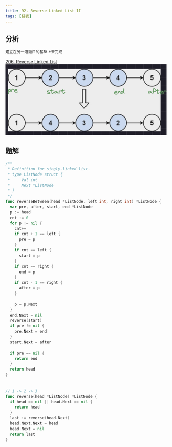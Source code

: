 ```yaml
---
title: 92. Reverse Linked List II
tags: [链表]
---
```


## 分析
```
建立在另一道题目的基础上来完成
```
[206. Reverse Linked List](./206.%20Reverse%20Linked%20List.md)
![Pasted image 20220421230449.png](./attachments/Pasted%20image%2020220421230449.png)
## 题解

```go
/**
 * Definition for singly-linked list.
 * type ListNode struct {
 *     Val int
 *     Next *ListNode
 * }
 */
func reverseBetween(head *ListNode, left int, right int) *ListNode {
  var pre, after, start, end *ListNode
  p := head
  cnt := 0
  for p != nil {
    cnt++
    if cnt + 1 == left {
      pre = p
    }
    if cnt == left {
      start = p
    }
    if cnt == right {
      end = p
    }
    if cnt - 1 == right {
      after = p
    }

    p = p.Next
  }
  end.Next = nil
  reverse(start)
  if pre != nil {
    pre.Next = end
  }
  start.Next = after

  if pre == nil {
    return end
  }
  return head
}


// 1 -> 2 -> 3
func reverse(head *ListNode) *ListNode {
  if head == nil || head.Next == nil {
    return head
  }
  last := reverse(head.Next)
  head.Next.Next = head
  head.Next = nil
  return last
}
```
